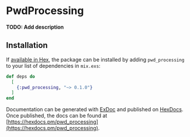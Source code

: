 # PwdProcessing

**TODO: Add description**

## Installation

If [available in Hex](https://hex.pm/docs/publish), the package can be installed
by adding `pwd_processing` to your list of dependencies in `mix.exs`:

```elixir
def deps do
  [
    {:pwd_processing, "~> 0.1.0"}
  ]
end
```

Documentation can be generated with [ExDoc](https://github.com/elixir-lang/ex_doc)
and published on [HexDocs](https://hexdocs.pm). Once published, the docs can
be found at [https://hexdocs.pm/pwd_processing](https://hexdocs.pm/pwd_processing).

